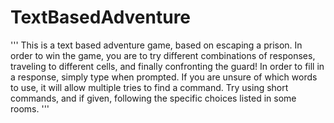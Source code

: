 # TextBasedAdventure
'''
This is a text based adventure game, based on escaping a prison. In order to win the game, you are to try different combinations of responses, traveling to different cells, and finally confronting the guard! In order to fill in a response, simply type when prompted. If you are unsure of which words to use, it will allow multiple tries to find a command. Try using short commands, and if given, following the specific choices listed in some rooms. 
'''
